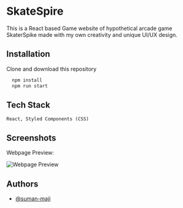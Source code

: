 # SkateSpire

This is a React based Game website of hypothetical arcade game SkaterSpike made with my own creativity and unique UI/UX design.

## Installation
Clone and download this repository

```bash command to run the Server
  npm install
  npm run start
```
  
## Tech Stack

```React, Styled Components (CSS)```


## Screenshots
Webpage Preview:

![Webpage Preview](https://i.ibb.co/zXNKcY7/Whats-App-Image-2024-02-26-at-12-07-29-PM.jpg)


## Authors

- [@suman-maji](https://www.github.com/suman-maji)
